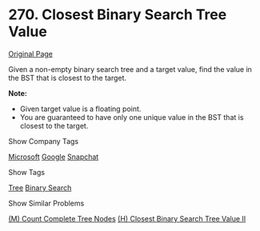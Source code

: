 # 270. Closest Binary Search Tree Value

[Original Page](https://leetcode.com/problems/closest-binary-search-tree-value/)

Given a non-empty binary search tree and a target value, find the value in the BST that is closest to the target.

**Note:**  

*   Given target value is a floating point.
*   You are guaranteed to have only one unique value in the BST that is closest to the target.

<div>

<div id="company_tags" class="btn btn-xs btn-warning">Show Company Tags</div>

<span class="hidebutton">[Microsoft](/company/microsoft/) [Google](/company/google/) [Snapchat](/company/snapchat/)</span></div>

<div>

<div id="tags" class="btn btn-xs btn-warning">Show Tags</div>

<span class="hidebutton">[Tree](/tag/tree/) [Binary Search](/tag/binary-search/)</span></div>

<div>

<div id="similar" class="btn btn-xs btn-warning">Show Similar Problems</div>

<span class="hidebutton">[(M) Count Complete Tree Nodes](/problems/count-complete-tree-nodes/) [(H) Closest Binary Search Tree Value II](/problems/closest-binary-search-tree-value-ii/)</span></div>